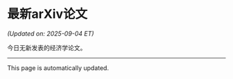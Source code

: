 # 最新arXiv论文

<!-- ARXIV_PAPERS_START -->
*(Updated on: 2025-09-04 ET)*

今日无新发表的经济学论文。
<!-- ARXIV_PAPERS_END -->

---
This page is automatically updated.
